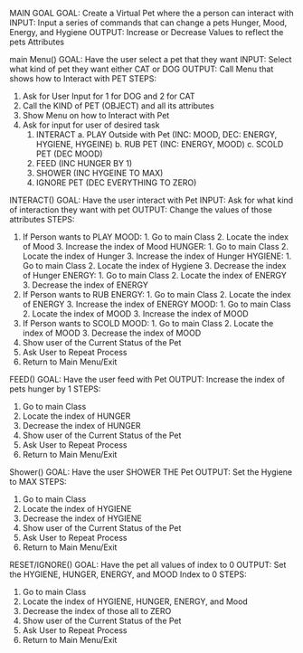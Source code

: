 
MAIN GOAL
GOAL: Create a Virtual Pet where the a person can interact with
INPUT: Input a series of commands that can change a pets Hunger, Mood, Energy, and Hygiene
OUTPUT: Increase or Decrease Values to reflect the pets Attributes

main Menu()
GOAL: Have the user select a pet that they want
INPUT: Select what kind of pet they want either CAT or DOG
OUTPUT: Call Menu that shows how to Interact with PET 
STEPS:
1. Ask for User Input for 1 for DOG and 2 for CAT
2. Call the KIND of PET (OBJECT) and all its attributes
3. Show Menu on how to Interact with Pet
4. Ask for input for user of desired task
	1. INTERACT
		a. PLAY Outside with Pet (INC: MOOD, DEC: ENERGY, HYGIENE, HYGEINE)
		b. RUB PET (INC: ENERGY, MOOD)
		c. SCOLD PET (DEC MOOD)
	2. FEED (INC HUNGER BY 1)
	3. SHOWER (INC HYGEINE TO MAX)
	4. IGNORE PET (DEC EVERYTHING TO ZERO)
	
	
INTERACT()
GOAL: Have the user interact with Pet
INPUT: Ask for what kind of interaction they want with pet
OUTPUT: Change the values of those attributes
STEPS:
1. If Person wants to PLAY
	MOOD:
		1. Go to main Class
		2. Locate the index of  Mood
		3. Increase the index of Mood
	HUNGER:
		1. Go to main Class
		2. Locate the index of  Hunger
		3. Increase the index of Hunger
	HYGIENE:
		1. Go to main Class
		2. Locate the index of  Hygiene
		3. Decrease the index of Hunger	
	ENERGY:
		1. Go to main Class
		2. Locate the index of  ENERGY
		3. Decrease the index of ENERGY
2. If Person wants to RUB
	ENERGY:
		1. Go to main Class
		2. Locate the index of  ENERGY
		3. Increase the index of ENERGY
	MOOD:
		1. Go to main Class
		2. Locate the index of  MOOD
		3. Increase the index of MOOD
3. If Person wants to SCOLD
	MOOD:
		1. Go to main Class
		2. Locate the index of  MOOD
		3. Decrease the index of MOOD		
4. Show user of the Current Status of the Pet		
5. Ask User to Repeat Process
6. Return to Main Menu/Exit


FEED()
GOAL: Have the user feed with Pet
OUTPUT: Increase the index of pets hunger by 1
STEPS:
1. Go to main Class
2. Locate the index of  HUNGER
3. Decrease the index of HUNGER
4. Show user of the Current Status of the Pet		
5. Ask User to Repeat Process
6. Return to Main Menu/Exit

Shower()
GOAL: Have the user SHOWER THE Pet
OUTPUT: Set the Hygiene to MAX
STEPS:
1. Go to main Class
2. Locate the index of  HYGIENE
3. Decrease the index of HYGIENE
4. Show user of the Current Status of the Pet		
5. Ask User to Repeat Process
6. Return to Main Menu/Exit

RESET/IGNORE()
GOAL: Have the pet all values of index to 0
OUTPUT: Set the HYGIENE, HUNGER, ENERGY, and MOOD Index to 0
STEPS:
1. Go to main Class
2. Locate the index of  HYGIENE, HUNGER, ENERGY, and Mood
3. Decrease the index of those all to ZERO
4. Show user of the Current Status of the Pet		
5. Ask User to Repeat Process
6. Return to Main Menu/Exit

	 